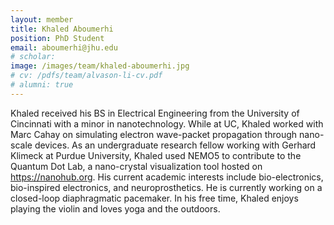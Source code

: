 ```yaml
---
layout: member
title: Khaled Aboumerhi
position: PhD Student
email: aboumerhi@jhu.edu
# scholar:
image: /images/team/khaled-aboumerhi.jpg
# cv: /pdfs/team/alvason-li-cv.pdf
# alumni: true
---
```


Khaled received his BS in Electrical Engineering from the University of Cincinnati with a minor in nanotechnology. While at UC, Khaled worked with Marc Cahay on simulating electron wave-packet propagation through nano-scale devices. As an undergraduate research fellow working with Gerhard Klimeck at Purdue University, Khaled used NEMO5 to contribute to the Quantum Dot Lab, a nano-crystal visualization tool hosted on <https://nanohub.org>. His current academic interests include bio-electronics, bio-inspired electronics, and neuroprosthetics. He is currently working on a closed-loop diaphragmatic pacemaker. In his free time, Khaled enjoys playing the violin and loves yoga and the outdoors.
